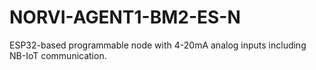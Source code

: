 # NORVI-AGENT1-BM2-ES-N
 ESP32-based programmable node with 4-20mA analog inputs including NB-IoT communication.
